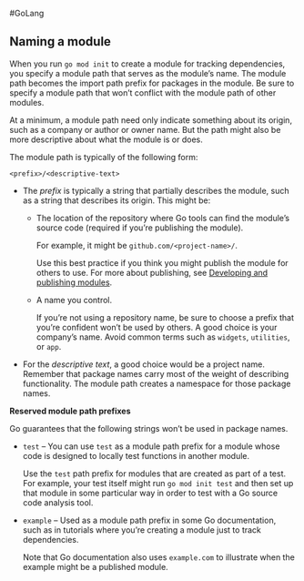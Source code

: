 #GoLang 
## Naming a module

When you run `go mod init` to create a module for tracking dependencies, you specify a module path that serves as the module’s name. The module path becomes the import path prefix for packages in the module. Be sure to specify a module path that won’t conflict with the module path of other modules.

At a minimum, a module path need only indicate something about its origin, such as a company or author or owner name. But the path might also be more descriptive about what the module is or does.

The module path is typically of the following form:

```
<prefix>/<descriptive-text>
```

-   The _prefix_ is typically a string that partially describes the module, such as a string that describes its origin. This might be:
    
    -   The location of the repository where Go tools can find the module’s source code (required if you’re publishing the module).
        
        For example, it might be `github.com/<project-name>/`.
        
        Use this best practice if you think you might publish the module for others to use. For more about publishing, see [Developing and publishing modules](https://go.dev/doc/modules/developing).
        
    -   A name you control.
        
        If you’re not using a repository name, be sure to choose a prefix that you’re confident won’t be used by others. A good choice is your company’s name. Avoid common terms such as `widgets`, `utilities`, or `app`.
        
-   For the _descriptive text_, a good choice would be a project name. Remember that package names carry most of the weight of describing functionality. The module path creates a namespace for those package names.
    

**Reserved module path prefixes**

Go guarantees that the following strings won’t be used in package names.

-   `test` – You can use `test` as a module path prefix for a module whose code is designed to locally test functions in another module.
    
    Use the `test` path prefix for modules that are created as part of a test. For example, your test itself might run `go mod init test` and then set up that module in some particular way in order to test with a Go source code analysis tool.
    
-   `example` – Used as a module path prefix in some Go documentation, such as in tutorials where you’re creating a module just to track dependencies.
    
    Note that Go documentation also uses `example.com` to illustrate when the example might be a published module.